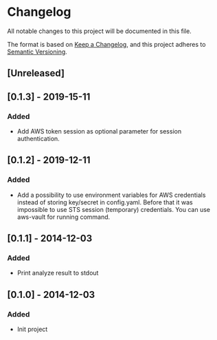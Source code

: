 # Changelog
All notable changes to this project will be documented in this file.

The format is based on [Keep a Changelog](https://keepachangelog.com/en/1.0.0/),
and this project adheres to [Semantic Versioning](https://semver.org/spec/v2.0.0.html).

## [Unreleased]

## [0.1.3] - 2019-15-11
### Added
-  Add AWS token session as optional parameter for session authentication.

## [0.1.2] - 2019-12-11
### Added
-  Add a possibility to use environment variables for AWS credentials instead of storing key/secret in config.yaml. Before that it was impossible to use STS session (temporary) credentials. You can use aws-vault for running command.

## [0.1.1] - 2014-12-03
### Added
- Print analyze result to stdout

## [0.1.0] - 2014-12-03
### Added
- Init project